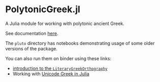 # PolytonicGreek.jl

A Julia module for working with polytonic ancient Greek.

See documentation [here](https://neelsmith.github.io/PolytonicGreek.jl/stable/).


The `pluto` directory has notebooks demonstrating usage of some older versions of the package.

You can also run them on binder using these links:


- [introduction to the `LiteraryGreekOrthography`](https://binder.plutojl.org/open?url=https%253A%252F%252Fraw.githubusercontent.com%252Fneelsmith%252FPolytonicGreek.jl%252Fmain%252Fpluto%252FliteraryGreek-v1.jl)
- Working with [Unicode Greek in Julia](https://binder.plutojl.org/open?url=https%253A%252F%252Fraw.githubusercontent.com%252Fneelsmith%252FPolytonicGreek.jl%252Fmain%252Fpluto%252FunicodeGreek-v1.jl)